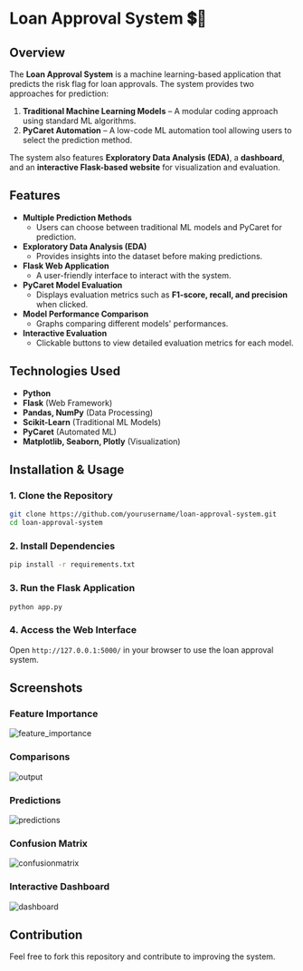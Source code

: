 


# Loan Approval System   💲🚀

## Overview  
The **Loan Approval System** is a machine learning-based application that predicts the risk flag for loan approvals. The system provides two approaches for prediction:  

1. **Traditional Machine Learning Models** – A modular coding approach using standard ML algorithms.  
2. **PyCaret Automation** – A low-code ML automation tool allowing users to select the prediction method.  

The system also features **Exploratory Data Analysis (EDA)**, a **dashboard**, and an **interactive Flask-based website** for visualization and evaluation.  

## Features  
- **Multiple Prediction Methods**  
  - Users can choose between traditional ML models and PyCaret for prediction.  
- **Exploratory Data Analysis (EDA)**  
  - Provides insights into the dataset before making predictions.  
- **Flask Web Application**  
  - A user-friendly interface to interact with the system.  
- **PyCaret Model Evaluation**  
  - Displays evaluation metrics such as **F1-score, recall, and precision** when clicked.  
- **Model Performance Comparison**  
  - Graphs comparing different models' performances.  
- **Interactive Evaluation**  
  - Clickable buttons to view detailed evaluation metrics for each model.  

## Technologies Used  
- **Python**  
- **Flask** (Web Framework)  
- **Pandas, NumPy** (Data Processing)  
- **Scikit-Learn** (Traditional ML Models)  
- **PyCaret** (Automated ML)  
- **Matplotlib, Seaborn, Plotly** (Visualization)  

## Installation & Usage  

### 1. Clone the Repository  
```bash
git clone https://github.com/yourusername/loan-approval-system.git
cd loan-approval-system
```

### 2. Install Dependencies  
```bash
pip install -r requirements.txt
```

### 3. Run the Flask Application  
```bash
python app.py
```

### 4. Access the Web Interface  
Open `http://127.0.0.1:5000/` in your browser to use the loan approval system.  

## Screenshots  

### Feature Importance  
![feature_importance](https://github.com/user-attachments/assets/50ea1671-f09e-426c-b80b-ecadc3095799)

### Comparisons
![output](https://github.com/user-attachments/assets/7a59b884-d72d-4ceb-91e1-07831f7909f9)
### Predictions
![predictions](https://github.com/user-attachments/assets/2f8210ee-37e1-4867-bdf8-18bf1cfffea2)

### Confusion Matrix
![confusionmatrix](https://github.com/user-attachments/assets/5dfb26fc-8ef6-4658-9a8e-e5472ff4b8d6)
### Interactive Dashboard
![dashboard](https://github.com/user-attachments/assets/b52c3a14-e451-484b-ab50-53e9ed5ba891)

## Contribution  
Feel free to fork this repository and contribute to improving the system.  
